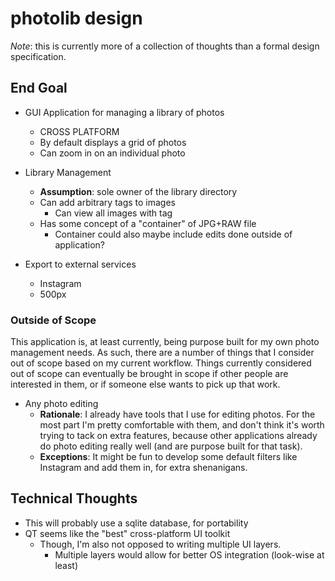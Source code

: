 # photolib design

_Note_: this is currently more of a collection of thoughts than a formal design specification.

## End Goal

-   GUI Application for managing a library of photos
    -   CROSS PLATFORM
    -   By default displays a grid of photos
    -   Can zoom in on an individual photo

-   Library Management
    -   **Assumption**: sole owner of the library directory
    -   Can add arbitrary tags to images
        -   Can view all images with tag
    -   Has some concept of a "container" of JPG+RAW file
        -   Container could also maybe include edits done outside of application?

-   Export to external services
    -   Instagram
    -   500px

### Outside of Scope

This application is, at least currently, being purpose built for my own photo management needs.
As such, there are a number of things that I consider out of scope based on my current workflow.
Things currently considered out of scope can eventually be brought in scope if other people are interested in them,
or if someone else wants to pick up that work.

-   Any photo editing
    -   **Rationale**: I already have tools that I use for editing photos.
        For the most part I'm pretty comfortable with them, and don't think it's worth trying to tack on extra features, because other applications already do photo editing really well (and are purpose built for that task).
    -   **Exceptions**: It might be fun to develop some default filters like Instagram and add them in, for extra shenanigans.

## Technical Thoughts

-   This will probably use a sqlite database, for portability
-   QT seems like the "best" cross-platform UI toolkit
    -   Though, I'm also not opposed to writing multiple UI layers.
        -   Multiple layers would allow for better OS integration (look-wise at least)
